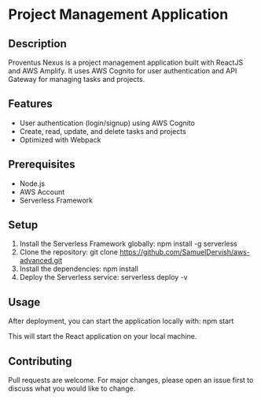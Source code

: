 # Project Management Application

## Description
Proventus Nexus is a project management application built with ReactJS and AWS Amplify. It uses AWS Cognito for user authentication and API Gateway for managing tasks and projects.

## Features
- User authentication (login/signup) using AWS Cognito
- Create, read, update, and delete tasks and projects
- Optimized with Webpack

## Prerequisites
- Node.js
- AWS Account
- Serverless Framework

## Setup
1. Install the Serverless Framework globally:     npm install -g serverless
2. Clone the repository:      git clone https://github.com/SamuelDervish/aws-advanced.git
3. Install the dependencies:     npm install
4. Deploy the Serverless service:   serverless deploy -v


## Usage
After deployment, you can start the application locally with:   npm start

This will start the React application on your local machine.

## Contributing
Pull requests are welcome. For major changes, please open an issue first to discuss what you would like to change.

